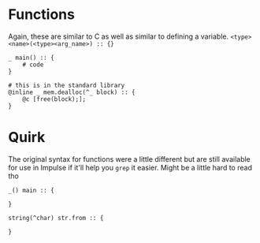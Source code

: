 # Functions
Again, these are similar to C as well as similar to defining a variable. `<type> <name>(<type><arg_name>) :: {}`

```
_ main() :: {
    # code
}

# this is in the standard library
@inline _ mem.dealloc(^_ block) :: {
    @c [free(block);];
}
```

# Quirk
The original syntax for functions were a little different but are still available for use in Impulse if it'll help you `grep` it easier. Might be a little hard to read tho
```
_() main :: {
    
}

string(^char) str.from :: {
    
}
```
